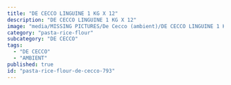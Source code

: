 ```yaml
---
title: "DE CECCO LINGUINE 1 KG X 12"
description: "DE CECCO LINGUINE 1 KG X 12"
image: "media/MISSING PICTURES/De Cecco (ambient)/DE CECCO LINGUINE 1 KG x 12.jpg"
category: "pasta-rice-flour"
subcategory: "DE CECCO"
tags:
  - "DE CECCO"
  - "AMBIENT"
published: true
id: "pasta-rice-flour-de-cecco-793"
---
```

